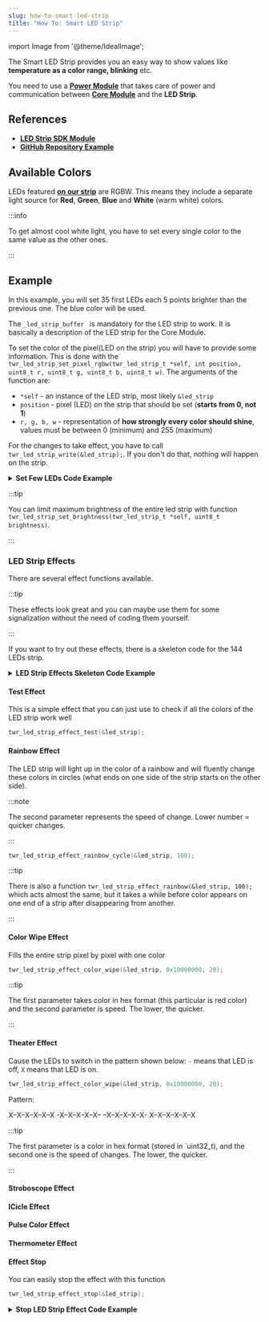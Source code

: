 ```yaml
---
slug: how-to-smart-led-strip
title: "How To: Smart LED Strip"
---
```

import Image from '@theme/IdealImage';

The Smart LED Strip provides you an easy way to show values like **temperature as a color range, blinking** etc.

You need to use a [**Power Module**](../../hardware-modules/about-power-module.md) that takes care of power and communication between [**Core Module**](../../hardware-modules/about-core-module.md) and the **LED Strip**.

## References
- [**LED Strip SDK Module**](https://sdk.hardwario.com/twr__led__strip_8h_source.html)
- [**GitHub Repository Example**](https://github.com/hardwario/twr-sdk/blob/master/_examples/led-strip/application.c)

## Available Colors

LEDs featured [**on our strip**](https://shop.hardwario.com/led-strip-rgbw-1m-144-leds/) are RGBW. This means they include a separate light source for **Red**, **Green**, **Blue** and **White** (warm white) colors.

:::info

To get almost cool white light, you have to set every single color to the same value as the other ones.

:::

## Example

In this example, you will set 35 first LEDs each 5 points brighter than the previous one. The blue color will be used.

The `_led_strip_buffer ` is mandatory for the LED strip to work. It is basically a description of the LED strip for the Core Module.

To set the color of the pixel(LED on the strip) you will have to provide some information. This is done with the `twr_led_strip_set_pixel_rgbw(twr_led_strip_t *self, int position, uint8_t r, uint8_t g, uint8_t b, uint8_t w)`. The arguments of the function are:

- `*self` - an instance of the LED strip, most likely `&led_strip`
- `position` - pixel (LED) on the strip that should be set (**starts from 0, not 1**)
- `r, g, b, w` - representation of **how strongly every color should shine**, values must be between 0 (minimum) and 255 (maximum)

For the changes to take effect, you have to call `twr_led_strip_write(&led_strip);`. If you don't do that, nothing will happen on the strip.

<details>
<summary>
<b>
Set Few LEDs Code Example
</b>
</summary>
<p>

```c showLineNumbers
#include <application.h>

twr_led_strip_t led_strip;
static uint32_t _dma_buffer[144 * 4 * 2]; // count * type * 2
const twr_led_strip_buffer_t _led_strip_buffer =
        {
                .type = TWR_LED_STRIP_TYPE_RGBW,
                .count = 144,
                .buffer = _dma_buffer
        };

void application_init(void)
{
    twr_module_power_init();
    twr_led_strip_init(&led_strip, twr_module_power_get_led_strip_driver(), &_led_strip_buffer);

    uint8_t blue = 0;
    for (int i = 0; i < 35; ++i) {
        twr_led_strip_set_pixel_rgbw(&led_strip, i, 0, 0, blue, 0);
        blue += 5;
    }

    twr_led_strip_write(&led_strip);
}
```

</p>
</details>

:::tip

You can limit maximum brightness of the entire led strip with function `twr_led_strip_set_brightness(twr_led_strip_t *self, uint8_t brightness)`.

:::

### LED Strip Effects

There are several effect functions available.

:::tip

These effects look great and you can maybe use them for some signalization without the need of coding them yourself.

:::

If you want to try out these effects, there is a skeleton code for the 144 LEDs strip.

<details>
<summary>
<b>
LED Strip Effects Skeleton Code Example
</b>
</summary>
<p>

```c showLineNumbers
#include <application.h>

twr_led_strip_t led_strip;
static uint32_t _dma_buffer[144 * 4 * 2]; // count * type * 2
const twr_led_strip_buffer_t _led_strip_buffer =
        {
                .type = TWR_LED_STRIP_TYPE_RGBW,
                .count = 144,
                .buffer = _dma_buffer
        };

void application_init(void)
{
    twr_module_power_init();
    twr_led_strip_init(&led_strip, twr_module_power_get_led_strip_driver(), &_led_strip_buffer);

    // place examples here
    // highlight-next-line

}
```

</p>
</details>

#### Test Effect

This is a simple effect that you can just use to check if all the colors of the LED strip work well

```c
twr_led_strip_effect_test(&led_strip);
```

#### Rainbow Effect

The LED strip will light up in the color of a rainbow and will fluently change these colors in circles (what ends on one side of the strip starts on the other side).

:::note

The second parameter represents the speed of change. Lower number = quicker changes.

:::

```c
twr_led_strip_effect_rainbow_cycle(&led_strip, 100);
```

:::tip

There is also a function `twr_led_strip_effect_rainbow(&led_strip, 100);` which acts almost the same, but it takes a while before color appears on one end of a strip after disappearing from another.

:::

#### Color Wipe Effect

Fills the entire strip pixel by pixel with one color

```c
twr_led_strip_effect_color_wipe(&led_strip, 0x10000000, 20);
```

:::tip

The first parameter takes color in hex format (this particular is red color) and the second parameter is speed. The lower, the quicker.

:::

#### Theater Effect

Cause the LEDs to switch in the pattern shown below: `-` means that LED is off, `X` means that LED is on.

```c
twr_led_strip_effect_color_wipe(&led_strip, 0x10000000, 20);
```

Pattern:

X–X–X–X–X–X -X–X–X–X–X– –X–X–X–X–X- X–X–X–X–X–X

:::tip

The first parameter is a color in hex format (stored in `uint32_t), and the second one is the speed of changes. The lower, the quicker.

:::

#### Stroboscope Effect

#### ICicle Effect

#### Pulse Color Effect

#### Thermometer Effect

#### Effect Stop

You can easily stop the effect with this function

```c
twr_led_strip_effect_stop(&led_strip);
```

<details>
<summary>
<b>
Stop LED Strip Effect Code Example
</b>
</summary>
<p>

```c showLineNumbers
#include <application.h>

twr_led_strip_t led_strip;
static uint32_t _dma_buffer[144 * 4 * 2]; // count * type * 2
const twr_led_strip_buffer_t _led_strip_buffer =
        {
                .type = TWR_LED_STRIP_TYPE_RGBW,
                .count = 144,
                .buffer = _dma_buffer
        };


void stop_effect(void* param) {
    (void) param;
    twr_led_strip_effect_stop(&led_strip);
}

void application_init(void)
{
    twr_module_power_init();
    twr_led_strip_init(&led_strip, twr_module_power_get_led_strip_driver(), &_led_strip_buffer);

    twr_led_strip_effect_theater_chase_rainbow(&led_strip, 100);
    twr_scheduler_register(stop_effect, NULL, twr_tick_get() + 3000);
}
```

</p>
</details>


